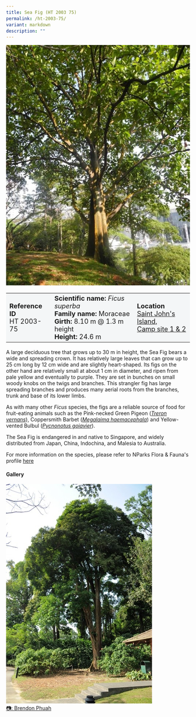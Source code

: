 ```yaml
---
title: Sea Fig (HT 2003 75)
permalink: /ht-2003-75/
variant: markdown
description: ""
---
```

<div class="isomer-image-wrapper">
<img src="/images/heritage_trees_photos/terap_ht_2015_235-habit.jpg"> 
</div><table style="minWidth: 100px; font-size: 18px; background: #F4F6F7">
<tbody><tr>
<td rowspan="1" colspan="1">
<strong>Reference ID</strong>
<br>HT 2003-75
</td>
<td rowspan="1" colspan="1">
<strong>Scientific name:</strong> <em>Ficus superba</em> 
<br><strong>Family name:</strong> Moraceae
<br><strong>Girth:</strong> 8.10 m @ 1.3 m height
<br><strong>Height: </strong>24.6 m
</td>
<td rowspan="1" colspan="1">
<strong>Location</strong><a href="https://www.onemap.gov.sg/?lat=1.2186519999979957&amp;lng=103.84763800000299">
<br>Saint John's Island, <br>Camp site 1 &amp; 2</a>
</td>
</tr>
</tbody></table>
<p>A large deciduous tree that grows up to 30 m in height, the Sea Fig bears a wide and spreading crown. It has relatively large leaves that can grow up to 25 cm long by 12 cm wide and are slightly heart-shaped. Its figs on the other hand are relatively small at about 1 cm in diameter, and ripen from pale yellow and eventually to purple. They are set in bunches on small woody knobs on the twigs and branches. This strangler fig has large spreading branches and produces many aerial roots from the branches, trunk and base of its lower limbs.</p>

<p>As with many other <em>Ficus</em> species, the figs are a reliable source of food for fruit-eating animals such as the Pink-necked Green Pigeon (<a href="https://www.nparks.gov.sg/florafaunaweb/fauna/6/4/645"><em>Treron vernans</em></a>), Coppersmith Barbet (<a href="https://www.nparks.gov.sg/florafaunaweb/fauna/3/5/35"><em>Megalaima haemacephala</em></a>) and Yellow-vented Bulbul (<a href="https://www.nparks.gov.sg/florafaunaweb/fauna/7/6/763"><em>Pycnonotus goiavier</em></a>).</p>
  
<p>The Sea Fig is endangered in and native to Singapore, and widely distributed from Japan, China, Indochina, and Malesia to Australia.</p>
	
<p>For more information on the species, please refer to NParks Flora &amp; Fauna's profile <a href="https://www.nparks.gov.sg/florafaunaweb/flora/2/9/2916">here</a></p>

<h4><b>Gallery</b></h4>
<div class="isomer-card-grid">
<a href="/images/Heritage_trees_photos/tulang_daing_ht_2001_22-habit.jpg" class="isomer-card">
<div class="isomer-card-image">
<div class="isomer-image-wrapper"><img src="/images/Heritage_trees_photos/tulang_daing_ht_2001_22-habit.jpg"></div></div>
<div class="isomer-card-body"><div class="isomer-card-description">📷: Brendon Phuah</div></div></a><br></div>